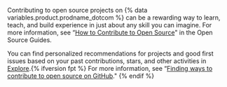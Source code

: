 Contributing to open source projects on {% data variables.product.prodname_dotcom %} can be a rewarding way to learn, teach, and build experience in just about any skill you can imagine. For more information, see “[How to Contribute to Open Source](https://opensource.guide/how-to-contribute/)" in the Open Source Guides.

You can find personalized recommendations for projects and good first issues based on your past contributions, stars, and other activities in [Explore](https://github.com/explore).{% ifversion fpt %} For more information, see “[Finding ways to contribute to open source on GitHub](/github/getting-started-with-github/finding-ways-to-contribute-to-open-source-on-github)."
{% endif %}

